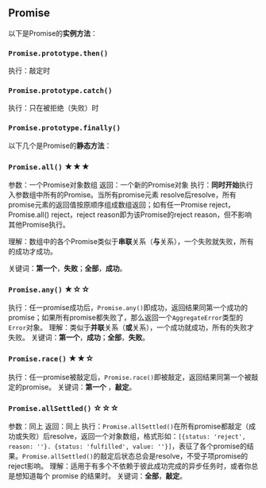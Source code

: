 ## Promise
以下是Promise的**实例方法**：
### `Promise.prototype.then()`
执行：敲定时

### `Promise.prototype.catch()`
执行：只在被拒绝（失败）时

### `Promise.prototype.finally()`

以下几个是Promise的**静态方法**：
### `Promise.all()` ★★★
参数：一个Promise对象数组
返回：一个新的Promise对象
执行：**同时开始**执行入参数组中所有的Promise。当所有promise元素 resolve后resolve，所有promise元素的返回值按原顺序组成数组返回；如有任一Promise reject，Promise.all() reject，reject reason即为该Promise的reject reason，但不影响其他Promise执行。

理解：数组中的各个Promise类似于**串联**关系（**与**关系），一个失败就失败，所有的成功才成功。

关键词：**第一个**，**失败**；**全部**，**成功**。

### `Promise.any()` ★☆☆
执行：任一promise成功后，`Promise.any()`即成功，返回结果同第一个成功的promise；如果所有promise都失败了，那么返回一个`AggregateError`类型的`Error`对象。
理解：类似于**并联**关系（**或**关系），一个成功就成功，所有的失败才失败。
关键词：**第一个**，**成功**；**全部**，**失败**。

### `Promise.race()` ★★☆
执行：任一promise被敲定后，`Promise.race()`即被敲定，返回结果同第一个被敲定的promise。
关键词：**第一个** ，**敲定**。

### `Promise.allSettled()` ☆☆☆
参数：同上
返回：同上
执行：`Promise.allSettled()`在所有promise都敲定（成功或失败）后resolve，返回一个对象数组，格式形如：`[{status: 'reject', reason: ''}. {status: 'fulfilled', value: ''}]`，表征了各个promise的结果。`Promise.allSettled()`的敲定后状态总会是resolve，不受子项promise的reject影响。
理解：适用于有多个不依赖于彼此成功完成的异步任务时，或者你总是想知道每个 promise 的结果时。
关键词：**全部**，**敲定**。


